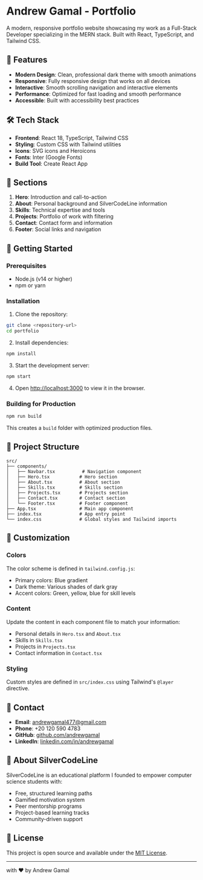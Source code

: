 # Andrew Gamal - Portfolio

A modern, responsive portfolio website showcasing my work as a Full-Stack Developer specializing in the MERN stack. Built with React, TypeScript, and Tailwind CSS.

## 🚀 Features

- **Modern Design**: Clean, professional dark theme with smooth animations
- **Responsive**: Fully responsive design that works on all devices
- **Interactive**: Smooth scrolling navigation and interactive elements
- **Performance**: Optimized for fast loading and smooth performance
- **Accessible**: Built with accessibility best practices

## 🛠️ Tech Stack

- **Frontend**: React 18, TypeScript, Tailwind CSS
- **Styling**: Custom CSS with Tailwind utilities
- **Icons**: SVG icons and Heroicons
- **Fonts**: Inter (Google Fonts)
- **Build Tool**: Create React App

## 📱 Sections

1. **Hero**: Introduction and call-to-action
2. **About**: Personal background and SilverCodeLine information
3. **Skills**: Technical expertise and tools
4. **Projects**: Portfolio of work with filtering
5. **Contact**: Contact form and information
6. **Footer**: Social links and navigation

## 🚀 Getting Started

### Prerequisites

- Node.js (v14 or higher)
- npm or yarn

### Installation

1. Clone the repository:
```bash
git clone <repository-url>
cd portfolio
```

2. Install dependencies:
```bash
npm install
```

3. Start the development server:
```bash
npm start
```

4. Open [http://localhost:3000](http://localhost:3000) to view it in the browser.

### Building for Production

```bash
npm run build
```

This creates a `build` folder with optimized production files.

## 📁 Project Structure

```
src/
├── components/
│   ├── Navbar.tsx          # Navigation component
│   ├── Hero.tsx           # Hero section
│   ├── About.tsx          # About section
│   ├── Skills.tsx         # Skills section
│   ├── Projects.tsx       # Projects section
│   ├── Contact.tsx        # Contact section
│   └── Footer.tsx         # Footer component
├── App.tsx                # Main app component
├── index.tsx              # App entry point
└── index.css              # Global styles and Tailwind imports
```

## 🎨 Customization

### Colors
The color scheme is defined in `tailwind.config.js`:
- Primary colors: Blue gradient
- Dark theme: Various shades of dark gray
- Accent colors: Green, yellow, blue for skill levels

### Content
Update the content in each component file to match your information:
- Personal details in `Hero.tsx` and `About.tsx`
- Skills in `Skills.tsx`
- Projects in `Projects.tsx`
- Contact information in `Contact.tsx`

### Styling
Custom styles are defined in `src/index.css` using Tailwind's `@layer` directive.

## 📧 Contact

- **Email**: andrewgamal477@gmail.com
- **Phone**: +20 120 590 4783
- **GitHub**: [github.com/andrewgamal](https://github.com/andrewgamal)
- **LinkedIn**: [linkedin.com/in/andrewgamal](https://linkedin.com/in/andrewgamal)

## 🌟 About SilverCodeLine

SilverCodeLine is an educational platform I founded to empower computer science students with:
- Free, structured learning paths
- Gamified motivation system
- Peer mentorship programs
- Project-based learning tracks
- Community-driven support

## 📄 License

This project is open source and available under the [MIT License](LICENSE).

---

 with ❤️ by Andrew Gamal
